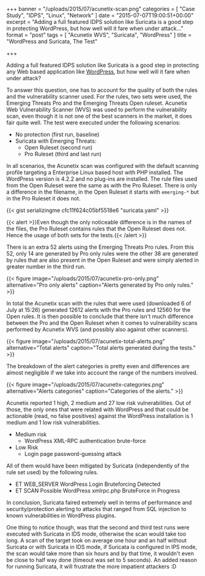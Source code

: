 +++
banner = "/uploads/2015/07/acunetix-scan.png"
categories = [ "Case Study", "IDPS", "Linux", "Network" ]
date = "2015-07-07T19:00:51+00:00"
excerpt = "Adding a full featured IDPS solution like Suricata is a good step in protecting WordPress, but how well will it fare when under attack..."
format = "post"
tags = [ "Acunetix WVS", "Suricata", "WordPress" ]
title = "WordPress and Suricata, The Test"

+++

Adding a full featured IDPS solution like Suricata is a good step in protecting any Web based application like [WordPress][1], but how well will it fare when under attack?

<!--more-->

To answer this question, one has to account for the quality of both the rules and the vulnerability scanner used. For the rules, two sets were used, the Emerging Threats Pro and the Emerging Threats Open ruleset. Acunetix Web Vulnerability Scanner (WVS) was used to perform the vulnerability scan, even though it is not one of the best scanners in the market, it does fair quite well. The test were executed under the following scenarios:

* No protection (first run, baseline)
* Suricata with Emerging Threats:
  * Open Ruleset (second run)
  * Pro Ruleset (third and last run)

In all scenarios, the Acunetix scan was configured with the default scanning profile targeting a Enterprise Linux based host with PHP installed. The WordPress version is 4.2.2 and no plug-ins are installed. The rule files used from the Open Ruleset were the same as with the Pro Ruleset. There is only a difference in the filename, in the Open Ruleset it starts with `emerging-*` but in the Pro Ruleset it does not.

{{< gist serializingme cfc11f624c05bf5518e6 "suricata.yaml" >}}

{{< alert >}}Even though the only noticeable difference is in the names of the files, the Pro Ruleset contains rules that the Open Ruleset does not. Hence the usage of both sets for the tests.{{< /alert >}}

There is an extra 52 alerts using the Emerging Threats Pro rules. From this 52, only 14 are generated by Pro only rules were the other 38 are generated by rules that are also present in the Open Ruleset and were simply alerted in greater number in the third run.

{{< figure image="/uploads/2015/07/acunetix-pro-only.png" alternative="Pro only alerts" caption="Alerts generated by Pro only rules." >}}

In total the Acunetix scan with the rules that were used (downloaded 6 of July at 15:26) generated 12612 alerts with the Pro rules and 12560 for the Open rules. It is then possible to conclude that there isn't much difference between the Pro and the Open Ruleset when it comes to vulnerability scans performed by Acunetix WVS (and possibly also against other scanners).

{{< figure image="/uploads/2015/07/acunetix-total-alerts.png" alternative="Total alerts" caption="Total alerts generated during the tests." >}}

The breakdown of the alert categories is pretty even and differences are almost negligible if we take into account the range of the numbers involved.

{{< figure image="/uploads/2015/07/acunetix-categories.png" alternative="Alerts categories" caption="Categories of the alerts." >}}

Acunetix reported 1 high, 2 medium and 27 low risk vulnerabilities. Out of those, the only ones that were related with WordPress and that could be actionable (read, no false positives) against the WordPress installation is 1 medium and 1 low risk vulnerabilities.

* Medium risk
  * WordPress XML-RPC authentication brute-force
* Low Risk
  * Login page password-guessing attack

All of them would have been mitigated by Suricata (independently of the rule set used) by the following rules.

* ET WEB_SERVER WordPress Login Bruteforcing Detected
* ET SCAN Possible WordPress xmlrpc.php BruteForce in Progress

In conclusion, Suricata faired extremely well in terms of performance and security/protection alerting to attacks that ranged from SQL injection to known vulnerabilities in WordPress plugins.

One thing to notice though, was that the second and third test runs were executed with Suricata in IDS mode, otherwise the scan would take too long. A scan of the target took on average one hour and an half without Suricata or with Suricata in IDS mode, if Suricata is configured in IPS mode, the scan would take more than six hours and by that time, it wouldn't even be close to half way done (timeout was set to 5 seconds). An added reason for running Suricata, it will frustrate the more impatient attackers :D

[1]: /2015/05/12/protecting-wordpress-with-suricata/ "Protecting WordPress with Suricata"
